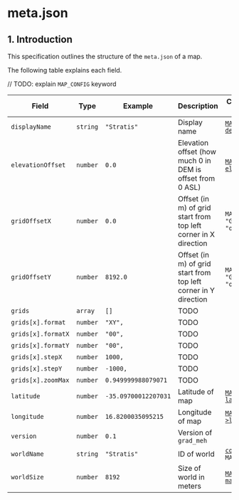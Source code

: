 # meta.json

## 1. Introduction
This specification outlines the structure of the `meta.json` of a map.

The following table explains each field. 

// TODO: explain `MAP_CONFIG` keyword

| Field | Type | Example | Description | Corresponding Config Field |
| --- | --- | --- | --- | --- |
| `displayName` | `string` | `"Stratis"` | Display name | [`MAP_CONFIG > description`](https://community.bistudio.com/wiki/Arma_3_CfgWorlds_Config_Reference#description) |
| `elevationOffset` | `number` | `0.0` | Elevation offset (how much 0 in DEM is offset from 0 ASL) | [`MAP_CONFIG > elevationOffset`](https://community.bistudio.com/wiki/Arma_3_CfgWorlds_Config_Reference#elevationOffset) |
| `gridOffsetX` | `number` | `0.0` | Offset (in m) of grid start from top left corner in X direction | `MAP_CONFIG > "Grid" > "offsetX"` |
| `gridOffsetY` | `number` | `8192.0` | Offset (in m) of grid start from top left corner in Y direction | `MAP_CONFIG > "Grid" > "offsetY"` |
| `grids` | `array` | `[]` | TODO |
| `grids[x].format` | `number` | `"XY",` | TODO |
| `grids[x].formatX` | `number` | `"00",` | TODO |
| `grids[x].formatY` | `number` | `"00",` | TODO |
| `grids[x].stepX` | `number` | `1000,` | TODO |
| `grids[x].stepY` | `number` | `-1000,` | TODO |
| `grids[x].zoomMax` | `number` | `0.949999988079071` | TODO |
| `latitude` | `number` | `-35.09700012207031` | Latitude of map | [`MAP_CONFIG > latitude`](https://community.bistudio.com/wiki/Arma_3_CfgWorlds_Config_Reference#latitude) |
| `longitude` | `number` | `16.8200035095215` | Longitude of map | [`MAP_CONFIG >longitude`](https://community.bistudio.com/wiki/Arma_3_CfgWorlds_Config_Reference#longitude) |
| `version` | `number` | `0.1` | Version of `grad_meh` | |
| `worldName` | `string` | `"Stratis"` | ID of world | [`configName`](https://community.bistudio.com/wiki/configName) `MAP_CONFIG` |
| `worldSize` | `number` | `8192` | Size of world in meters | [`MAP_CONFIG > mapSize`](https://community.bistudio.com/wiki/Arma_3_CfgWorlds_Config_Reference#mapSize) |
